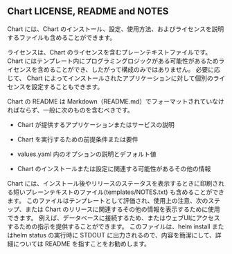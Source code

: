 ## Chart LICENSE, README and NOTES

Chart には、Chart のインストール、設定、使用方法、およびライセンスを説明するファイルも含めることができます。

ライセンスは、Chart のライセンスを含むプレーンテキストファイルです。
Chart にはテンプレート内にプログラミングロジックがある可能性があるためライセンスを含めることができ、したがって構成のみではありません。
必要に応じて、 Chart によってインストールされたアプリケーションに対して個別のライセンスを設定することもできます。

Chart の README は Markdown（README.md）でフォーマットされていなければならず、一般に次のものを含むべきです。
* Chart が提供するアプリケーションまたはサービスの説明

* Chart を実行するための前提条件または要件

* values.yaml 内のオプションの説明とデフォルト値

* Chart のインストールまたは設定に関連する可能性があるその他の情報

Chart には、インストール後やリリースのステータスを表示するときに印刷される短いプレーンテキストのファイル(templates/NOTES.txt) も含めることができます。
このファイルはテンプレートとして評価され、使用上の注意、次のステップ、または Chart のリリースに関連するその他の情報を表示するために使用できます。
例えば、データベースに接続するため、またはウェブUIにアクセスするための指示を提供することができます。
このファイルは、helm install またはhelm status の実行時に STDOUT に出力されるので、内容を簡潔にして、詳細については README を指すことをお勧めします。
